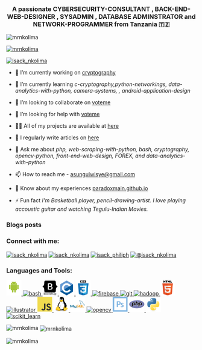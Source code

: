 <h3 align="center">A passionate CYBERSECURITY-CONSULTANT , BACK-END-WEB-DESIGNER , SYSADMIN , DATABASE ADMINSTRATOR and NETWORK-PROGRAMMER from Tanzania 🇹🇿</h3>

<p align="left"> <img src="https://komarev.com/ghpvc/?username=mrnkolima&label=Profile%20views&color=0e75b6&style=flat" alt="mrnkolima" /> </p>

<p align="left"> <a href="https://github.com/ryo-ma/github-profile-trophy"><img src="https://github-profile-trophy.vercel.app/?username=mrnkolima" alt="mrnkolima" /></a> </p>

<p align="left"> <a href="https://twitter.com/isack_nkolima" target="blank"><img src="https://img.shields.io/twitter/follow/isack_nkolima?logo=twitter&style=for-the-badge" alt="isack_nkolima" /></a> </p>

- 🔭 I’m currently working on [cryptography](https://github.com/MrNkolima/cryptography)

- 🌱 I’m currently learning *c-cryptography,python-networkings, data-analytics-with-python, camera-systems, , android-application-design*

- 👯 I’m looking to collaborate on [voteme](https://github.com/MrNkolima/voteme)

- 🤝 I’m looking for help with [voteme](https://github.com/MrNkolima/voteme)

- 👨‍💻 All of my projects are available at [here](https://paradoxmain.github.io)

- 📝 I regularly write articles on [here](https://paradoxmain.github.io/recent-posts.html)

- 💬 Ask me about *php, web-scraping-with-python, bash, cryptography, opencv-python, front-end-web-design, FOREX, and data-analytics-with-python*

- 📫 How to reach me -  asungulwisye@gmail.com

- 📄 Know about my experiences [paradoxmain.github.io](https://paradoxmain.github.io)

- ⚡ Fun fact *I'm Basketball player, pencil-drawing-artist. I love playing accoustic guitar and watching Tegulu-Indian Movies.*

### Blogs posts
<!-- BLOG-POST-LIST:START -->
<!-- BLOG-POST-LIST:END -->

<h3 align="left">Connect with me:</h3>
<p align="left">
<a href="https://codepen.io/MrNkolima" target="blank"><img align="center" src="https://raw.githubusercontent.com/rahuldkjain/github-profile-readme-generator/master/src/images/icons/Social/codepen.svg" alt="isack_nkolima" height="30" width="40" /></a>
<a href="https://twitter.com/isack_nkolima" target="blank"><img align="center" src="https://raw.githubusercontent.com/rahuldkjain/github-profile-readme-generator/master/src/images/icons/Social/twitter.svg" alt="isack_nkolima" height="30" width="40" /></a>
<a href="https://linkedin.com/in/isack_philiph" target="blank"><img align="center" src="https://raw.githubusercontent.com/rahuldkjain/github-profile-readme-generator/master/src/images/icons/Social/linked-in-alt.svg" alt="isack_philiph" height="30" width="40" /></a>
<a href="https://medium.com/@isackdrizzy" target="blank"><img align="center" src="https://raw.githubusercontent.com/rahuldkjain/github-profile-readme-generator/master/src/images/icons/Social/medium.svg" alt="@isack_nkolima" height="30" width="40" /></a>
</p>

<h3 align="left">Languages and Tools:</h3>
<p align="left"> <a href="https://developer.android.com" target="_blank" rel="noreferrer"> <img src="https://raw.githubusercontent.com/devicons/devicon/master/icons/android/android-original-wordmark.svg" alt="android" width="40" height="40"/> </a> <a href="https://www.gnu.org/software/bash/" target="_blank" rel="noreferrer"> <img src="https://www.vectorlogo.zone/logos/gnu_bash/gnu_bash-icon.svg" alt="bash" width="40" height="40"/> </a> <a href="https://getbootstrap.com" target="_blank" rel="noreferrer"> <img src="https://raw.githubusercontent.com/devicons/devicon/master/icons/bootstrap/bootstrap-plain-wordmark.svg" alt="bootstrap" width="40" height="40"/> </a> <a href="https://www.cprogramming.com/" target="_blank" rel="noreferrer"> <img src="https://raw.githubusercontent.com/devicons/devicon/master/icons/c/c-original.svg" alt="c" width="40" height="40"/> </a> <a href="https://www.w3schools.com/css/" target="_blank" rel="noreferrer"> <img src="https://raw.githubusercontent.com/devicons/devicon/master/icons/css3/css3-original-wordmark.svg" alt="css3" width="40" height="40"/> </a> <a href="https://firebase.google.com/" target="_blank" rel="noreferrer"> <img src="https://www.vectorlogo.zone/logos/firebase/firebase-icon.svg" alt="firebase" width="40" height="40"/> </a> <a href="https://git-scm.com/" target="_blank" rel="noreferrer"> <img src="https://www.vectorlogo.zone/logos/git-scm/git-scm-icon.svg" alt="git" width="40" height="40"/> </a> <a href="https://hadoop.apache.org/" target="_blank" rel="noreferrer"> <img src="https://www.vectorlogo.zone/logos/apache_hadoop/apache_hadoop-icon.svg" alt="hadoop" width="40" height="40"/> </a> <a href="https://www.w3.org/html/" target="_blank" rel="noreferrer"> <img src="https://raw.githubusercontent.com/devicons/devicon/master/icons/html5/html5-original-wordmark.svg" alt="html5" width="40" height="40"/> </a> <a href="https://www.adobe.com/in/products/illustrator.html" target="_blank" rel="noreferrer"> <img src="https://www.vectorlogo.zone/logos/adobe_illustrator/adobe_illustrator-icon.svg" alt="illustrator" width="40" height="40"/> </a> <a href="https://developer.mozilla.org/en-US/docs/Web/JavaScript" target="_blank" rel="noreferrer"> <img src="https://raw.githubusercontent.com/devicons/devicon/master/icons/javascript/javascript-original.svg" alt="javascript" width="40" height="40"/> </a> <a href="https://www.linux.org/" target="_blank" rel="noreferrer"> <img src="https://raw.githubusercontent.com/devicons/devicon/master/icons/linux/linux-original.svg" alt="linux" width="40" height="40"/> </a> <a href="https://www.mysql.com/" target="_blank" rel="noreferrer"> <img src="https://raw.githubusercontent.com/devicons/devicon/master/icons/mysql/mysql-original-wordmark.svg" alt="mysql" width="40" height="40"/> </a> <a href="https://opencv.org/" target="_blank" rel="noreferrer"> <img src="https://www.vectorlogo.zone/logos/opencv/opencv-icon.svg" alt="opencv" width="40" height="40"/> </a> <a href="https://www.photoshop.com/en" target="_blank" rel="noreferrer"> <img src="https://raw.githubusercontent.com/devicons/devicon/master/icons/photoshop/photoshop-line.svg" alt="photoshop" width="40" height="40"/> </a> <a href="https://www.php.net" target="_blank" rel="noreferrer"> <img src="https://raw.githubusercontent.com/devicons/devicon/master/icons/php/php-original.svg" alt="php" width="40" height="40"/> </a> <a href="https://www.python.org" target="_blank" rel="noreferrer"> <img src="https://raw.githubusercontent.com/devicons/devicon/master/icons/python/python-original.svg" alt="python" width="40" height="40"/> </a> <a href="https://scikit-learn.org/" target="_blank" rel="noreferrer"> <img src="https://upload.wikimedia.org/wikipedia/commons/0/05/Scikit_learn_logo_small.svg" alt="scikit_learn" width="40" height="40"/> </a> </p>


<p><img align="left" src="https://github-readme-stats.vercel.app/api/top-langs?username=mrnkolima&show_icons=true&locale=en&layout=compact" alt="mrnkolima" /></p>

<p>&nbsp;<img align="center" src="https://github-readme-stats.vercel.app/api?username=mrnkolima&show_icons=true&locale=en" alt="mrnkolima" /></p>

<p><img align="center" src="https://github-readme-streak-stats.herokuapp.com/?user=mrnkolima&" alt="mrnkolima" /></p>
